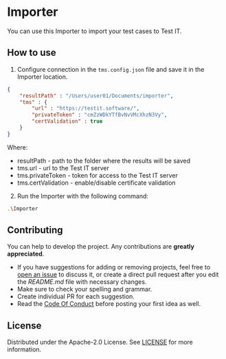 # Importer

You can use this Importer to import your test cases to Test IT.

## How to use

1. Configure connection in the `tms.config.json` file and save it in the Importer location.

```json
{
    "resultPath" : "/Users/user01/Documents/importer",
    "tms" : {
        "url" : "https://testit.software/",
        "privateToken" : "cmZzWDkYTfBvNvVMcXhzN3Vy",
        "certValidation" : true
    }
}
```

Where:
- resultPath - path to the folder where the results will be saved
- tms.url - url to the Test IT server
- tms.privateToken - token for access to the Test IT server
- tms.certValidation - enable/disable certificate validation

2. Run the Importer with the following command:

```bash
.\Importer
```

## Contributing

You can help to develop the project. Any contributions are **greatly appreciated**.

* If you have suggestions for adding or removing projects, feel free
  to [open an issue](https://github.com/testit-tms/migrators/issues/new) to discuss it, or create a direct pull
  request after you edit the *README.md* file with necessary changes.
* Make sure to check your spelling and grammar.
* Create individual PR for each suggestion.
* Read the [Code Of Conduct](https://github.com/testit-tms/migrators/blob/main/CODE_OF_CONDUCT.md) before posting
  your first idea as well.

## License

Distributed under the Apache-2.0 License.
See [LICENSE](https://github.com/testit-tms/migrators/blob/main/LICENSE) for more information.

